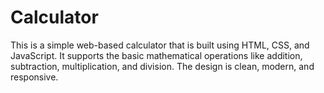 # Calculator
This is a simple web-based calculator that is built using HTML, CSS, and JavaScript. It supports the basic mathematical operations like addition, subtraction, multiplication, and division. The design is clean, modern, and responsive.
